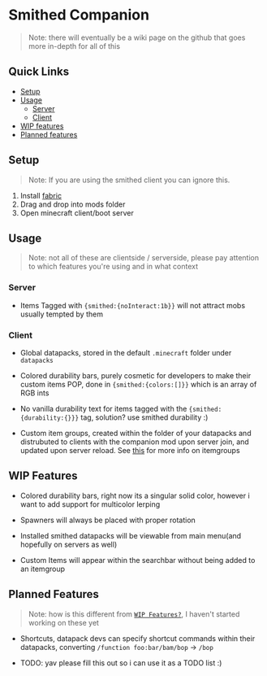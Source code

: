 # Smithed Companion
> Note: there will eventually be a wiki page on the github that goes more in-depth for all of this


## Quick Links
- [Setup](#setup)
- [Usage](#usage)
    * [Server](#server)
    * [Client](#client)
- [WIP features](#wip-features)
- [Planned features](#planned-features)

## Setup

> Note: If you are using the smithed client you can ignore this.

1. Install [fabric](https://fabricmc.net/)
2. Drag and drop into mods folder
3. Open minecraft client/boot server


## Usage

> Note: not all of these are clientside / serverside, please pay attention to which features you're using and in what context

### Server

- Items Tagged with `{smithed:{noInteract:1b}}` will not attract mobs usually tempted by them



### Client

- Global datapacks, stored in the default `.minecraft` folder under `datapacks`

- Colored durability bars, purely cosmetic for developers to make their custom items POP, done in `{smithed:{colors:[]}}` which is an array of RGB ints

- No vanilla durability text for items tagged with the `{smithed:{durability:{}}}` tag, solution? use smithed durability :)

- Custom item groups, created within the folder of your datapacks and distrubuted to clients with the companion mod upon server join, and updated upon server reload. See [this](https://fabricmc.net/) for more info on itemgroups

## WIP Features

- Colored durability bars, right now its a singular solid color, however i want to add support for multicolor lerping

- Spawners will always be placed with proper rotation

- Installed smithed datapacks will be viewable from main menu(and hopefully on servers as well)

- Custom Items will appear within the searchbar without being added to an itemgroup


## Planned Features
> Note: how is this different from [`WIP Features?`](#wip-features), I haven't started working on these yet

- Shortcuts, datapack devs can specify shortcut commands within their datapacks, converting `/function foo:bar/bam/bop` -> `/bop`

- TODO: yav please fill this out  so i can use it as a TODO list :)

